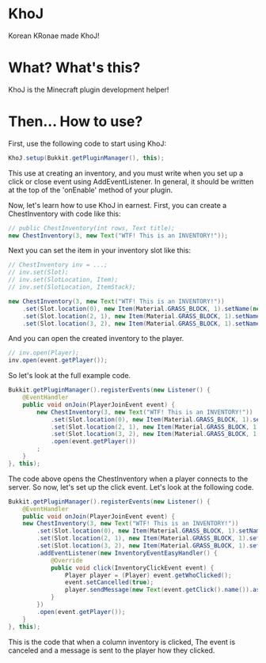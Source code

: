 # KhoJ
Korean KRonae made KhoJ!

# What? What's this?
KhoJ is the Minecraft plugin development helper!

# Then... How to use?
First, use the following code to start using KhoJ:
```java
KhoJ.setup(Bukkit.getPluginManager(), this);
```
This use at creating an inventory, and you must write when you set up a click or close event using AddEventListener.
In general, it should be written at the top of the 'onEnable' method of your plugin.

Now, let's learn how to use KhoJ in earnest.
First, you can create a ChestInventory with code like this:
```java
// public ChestInventory(int rows, Text title);
new ChestInventory(3, new Text("WTF! This is an INVENTORY!"));
```

Next you can set the item in your inventory slot like this:
```java
// ChestInventory inv = ...;
// inv.set(Slot);
// inv.set(SlotLocation, Item);
// inv.set(SlotLocation, ItemStack);

new ChestInventory(3, new Text("WTF! This is an INVENTORY!"))
    .set(Slot.location(0), new Item(Material.GRASS_BLOCK, 1).setName(new Text("Hello world!").color("FFFFFF")))
    .set(Slot.location(2, 1), new Item(Material.GRASS_BLOCK, 1).setName(new Text("Fuckin' X: 2, Y: 1!").color("FFFFFF")))
    .set(Slot.location(3, 2), new Item(Material.GRASS_BLOCK, 1).setName(new Text("Fuckin' X: 3, Y: 2!").color("FFFFFF")))
```

And you can open the created inventory to the player.
```java
// inv.open(Player);
inv.open(event.getPlayer());
```

So let's look at the full example code.
```java
Bukkit.getPluginManager().registerEvents(new Listener() {
    @EventHandler
    public void onJoin(PlayerJoinEvent event) {
        new ChestInventory(3, new Text("WTF! This is an INVENTORY!"))
            .set(Slot.location(0), new Item(Material.GRASS_BLOCK, 1).setName(new Text("Hello world!").color("FFFFFF")))
            .set(Slot.location(2, 1), new Item(Material.GRASS_BLOCK, 1).setName(new Text("Fuckin' X: 2, Y: 1!").color("FFFFFF")))
            .set(Slot.location(3, 2), new Item(Material.GRASS_BLOCK, 1).setName(new Text("Fuckin' X: 3, Y: 2!").color("FFFFFF")))
            .open(event.getPlayer())
        ;
    }
}, this);
```

The code above opens the ChestInventory when a player connects to the server.
So now, let's set up the click event.
Let's look at the following code.
```java
Bukkit.getPluginManager().registerEvents(new Listener() {
    @EventHandler
    public void onJoin(PlayerJoinEvent event) {
    new ChestInventory(3, new Text("WTF! This is an INVENTORY!"))
        .set(Slot.location(0), new Item(Material.GRASS_BLOCK, 1).setName(new Text("Hello world!").color("FFFFFF")))
        .set(Slot.location(2, 1), new Item(Material.GRASS_BLOCK, 1).setName(new Text("Fuckin' X: 2, Y: 1!").color("FFFFFF")))
        .set(Slot.location(3, 2), new Item(Material.GRASS_BLOCK, 1).setName(new Text("Fuckin' X: 3, Y: 2!").color("FFFFFF")))
        .addEventListener(new InventoryEventEasyHandler() {
            @Override
            public void click(InventoryClickEvent event) {
                Player player = (Player) event.getWhoClicked();
                event.setCancelled(true);
                player.sendMessage(new Text(event.getClick().name()).asComponent());
            }
        })
        .open(event.getPlayer());
    }
}, this);
```
This is the code that when a column inventory is clicked,
The event is canceled and a message is sent to the player how they clicked.

